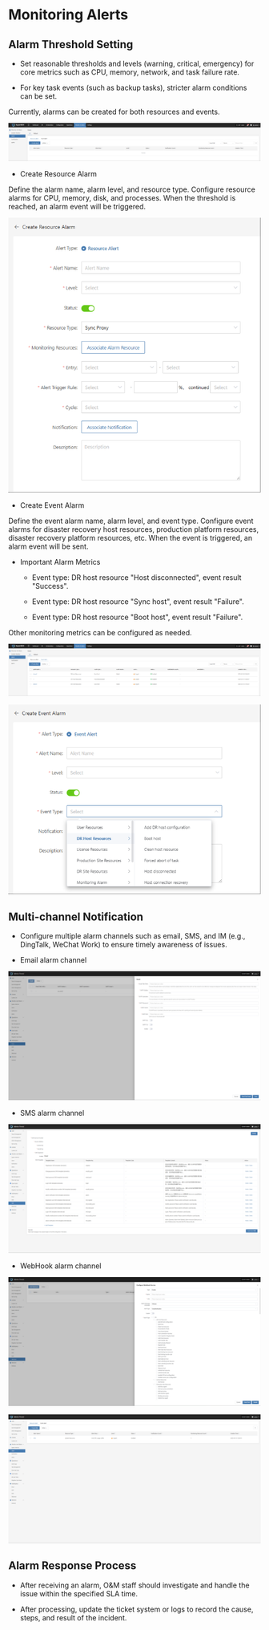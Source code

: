 # Monitoring Alerts

## Alarm Threshold Setting

* Set reasonable thresholds and levels (warning, critical, emergency) for core metrics such as CPU, memory, network, and task failure rate.

* For key task events (such as backup tasks), stricter alarm conditions can be set.

Currently, alarms can be created for both resources and events.

![](./images/alarmconfigurationandresponse-alarmthresholdsetting-1.png)

* Create Resource Alarm

Define the alarm name, alarm level, and resource type. Configure resource alarms for CPU, memory, disk, and processes. When the threshold is reached, an alarm event will be triggered.

![](./images/alarmconfigurationandresponse-alarmthresholdsetting-2.png)

* Create Event Alarm

Define the event alarm name, alarm level, and event type. Configure event alarms for disaster recovery host resources, production platform resources, disaster recovery platform resources, etc. When the event is triggered, an alarm event will be sent.

* Important Alarm Metrics

  * Event type: DR host resource "Host disconnected", event result "Success".

  * Event type: DR host resource "Sync host", event result "Failure".

  * Event type: DR host resource "Boot host", event result "Failure".

Other monitoring metrics can be configured as needed.

![](./images/alarmconfigurationandresponse-alarmthresholdsetting-3.png)

![](./images/alarmconfigurationandresponse-alarmthresholdsetting-4.png)

## Multi-channel Notification

* Configure multiple alarm channels such as email, SMS, and IM (e.g., DingTalk, WeChat Work) to ensure timely awareness of issues.

* Email alarm channel

![](./images/alarmconfigurationandresponse-multi-channelnotification-1.png)

* SMS alarm channel

![](./images/alarmconfigurationandresponse-multi-channelnotification-2.png)

* WebHook alarm channel

![](./images/alarmconfigurationandresponse-multi-channelnotification-3.png)

![](./images/alarmconfigurationandresponse-multi-channelnotification-4.png)

## Alarm Response Process

* After receiving an alarm, O&M staff should investigate and handle the issue within the specified SLA time.

* After processing, update the ticket system or logs to record the cause, steps, and result of the incident.